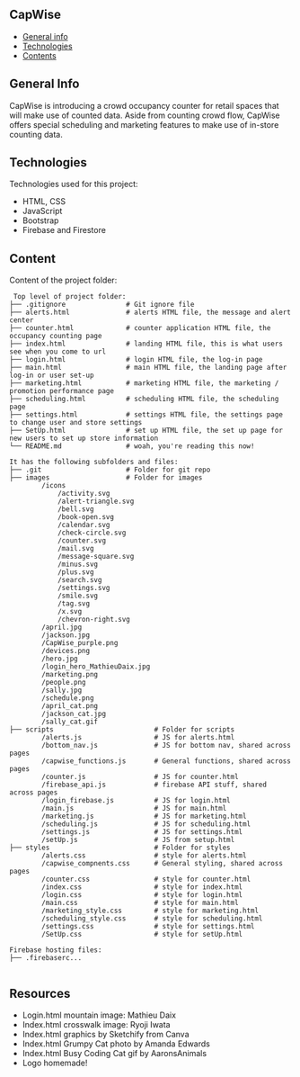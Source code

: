 ## CapWise

* [General info](#general-info)
* [Technologies](#technologies)
* [Contents](#content)

## General Info
CapWise is introducing a crowd occupancy counter for retail spaces that will make use of counted data. Aside from counting crowd flow, CapWise offers special scheduling and marketing features to make use of in-store counting data. 
	
## Technologies
Technologies used for this project:
* HTML, CSS
* JavaScript
* Bootstrap
* Firebase and Firestore 
	
## Content
Content of the project folder:

```
 Top level of project folder: 
├── .gitignore               # Git ignore file
├── alerts.html              # alerts HTML file, the message and alert center
├── counter.html             # counter application HTML file, the occupancy counting page
├── index.html               # landing HTML file, this is what users see when you come to url
├── login.html               # login HTML file, the log-in page
├── main.html                # main HTML file, the landing page after log-in or user set-up
├── marketing.html           # marketing HTML file, the marketing / promotion performance page
├── scheduling.html          # scheduling HTML file, the scheduling page
├── settings.html            # settings HTML file, the settings page to change user and store settings
├── SetUp.html               # set up HTML file, the set up page for new users to set up store information
└── README.md                # woah, you're reading this now!

It has the following subfolders and files:
├── .git                     # Folder for git repo
├── images                   # Folder for images
        /icons
            /activity.svg
            /alert-triangle.svg
            /bell.svg
            /book-open.svg
            /calendar.svg
            /check-circle.svg
            /counter.svg
            /mail.svg
            /message-square.svg
            /minus.svg
            /plus.svg
            /search.svg
            /settings.svg
            /smile.svg
            /tag.svg
            /x.svg
            /chevron-right.svg
        /april.jpg
        /jackson.jpg
        /CapWise_purple.png
        /devices.png
        /hero.jpg
        /login_hero_MathieuDaix.jpg
        /marketing.png
        /people.png
        /sally.jpg
        /schedule.png
        /april_cat.png
        /jackson_cat.jpg
        /sally_cat.gif
├── scripts                         # Folder for scripts
        /alerts.js                  # JS for alerts.html
        /bottom_nav.js              # JS for bottom nav, shared across pages
        /capwise_functions.js       # General functions, shared across pages
        /counter.js                 # JS for counter.html
        /firebase_api.js            # firebase API stuff, shared across pages
        /login_firebase.js          # JS for login.html
        /main.js                    # JS for main.html
        /marketing.js               # JS for marketing.html
        /scheduling.js              # JS for scheduling.html
        /settings.js                # JS for settings.html
        /setUp.js                   # JS from setup.html
├── styles                          # Folder for styles
        /alerts.css                 # style for alerts.html
        /capwise_compnents.css      # General styling, shared across pages
        /counter.css                # style for counter.html
        /index.css                  # style for index.html
        /login.css                  # style for login.html
        /main.css                   # style for main.html
        /marketing_style.css        # style for marketing.html
        /scheduling_style.css       # style for scheduling.html
        /settings.css               # style for settings.html
        /SetUp.css                  # style for setUp.html

Firebase hosting files: 
├── .firebaserc...


```


## Resources
- Login.html mountain image: Mathieu Daix
- Index.html crosswalk image: Ryoji Iwata
- Index.html graphics by Sketchify from Canva
- Index.html Grumpy Cat photo by Amanda Edwards
- Index.html Busy Coding Cat gif by AaronsAnimals
- Logo homemade!
